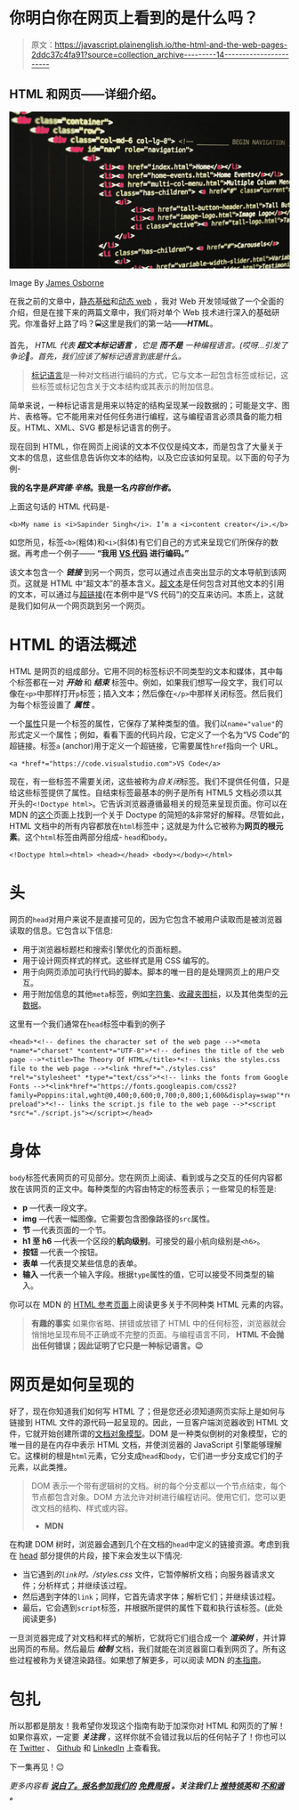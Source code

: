 # 你明白你在网页上看到的是什么吗？

> 原文：<https://javascript.plainenglish.io/the-html-and-the-web-pages-2ddc37c4fa91?source=collection_archive---------14----------------------->

## HTML 和网页——详细介绍。

![](img/1406c31677eba6c1981a007c3e73ded9.png)

Image By [James Osborne](https://pixabay.com/users/jamesmarkosborne-1640589/?utm_source=link-attribution&utm_medium=referral&utm_campaign=image&utm_content=1076533)

在我之前的文章中，[静态基础](https://blog.sapinder.dev/articles/web-development-the-static-fundamentals)和[动态 web](https://blog.sapinder.dev/articles/the-dynamic-web) ，我对 Web 开发领域做了一个全面的介绍，但是在接下来的两篇文章中，我们将对单个 Web 技术进行深入的基础研究。你准备好上路了吗？🚍这里是我们的第一站——***HTML***。

首先， *HTML 代表* ***超文本标记语言*** *，它是* ***而不是*** *一种编程语言。(哎呀…引发了争论🤦。首先，我们应该了解标记语言到底是什么。*

> [标记语言](https://en.wikipedia.org/wiki/Markup_language)是一种对文档进行编码的方式，它与文本一起包含标签或标记，这些标签或标记包含关于文本结构或其表示的附加信息。

简单来说，一种标记语言是用来以特定的结构呈现某一段数据的；可能是文字、图片、表格等。它不能用来对任何任务进行编程，这与编程语言必须具备的能力相反。HTML、XML、SVG 都是标记语言的例子。

现在回到 HTML，你在网页上阅读的文本不仅仅是纯文本，而是包含了大量关于文本的信息，这些信息告诉你文本的结构，以及它应该如何呈现。以下面的句子为例-

**我的名字是*萨宾德·辛格*。我是一名*内容创作者*。**

上面这句话的 HTML 代码是-

```
<b>My name is <i>Sapinder Singh</i>. I’m a <i>content creator</i>.</b>
```

如您所见，标签`<b>`(粗体)和`<i>`(斜体)有它们自己的方式来呈现它们所保存的数据。再考虑一个例子——
**“我用** [**VS 代码**](https://code.visualstudio.com/) **进行编码。”**

该文本包含一个 ***链接*** 到另一个网页，您可以通过点击突出显示的文本导航到该网页。这就是 HTML 中“超文本”的基本含义。[超文本](https://en.wikipedia.org/wiki/Hypertext)是任何包含对其他文本的引用的文本，可以通过与[超链接](https://en.wikipedia.org/wiki/Hyperlink)(在本例中是“VS 代码”)的交互来访问。本质上，这就是我们如何从一个网页跳到另一个网页。

# HTML 的语法概述

HTML 是网页的组成部分。它用不同的标签标识不同类型的文本和媒体，其中每个标签都在一对 ***开始*** 和 ***结束*** 标签中。例如，如果我们想写一段文字，我们可以像在`<p>`中那样打开`p`标签；插入文本；然后像在`</p>`中那样关闭标签。然后我们为每个标签设置了 ***属性*** 。

一个[属性](https://developer.mozilla.org/en-US/docs/Glossary/Attribute)只是一个标签的属性，它保存了某种类型的值。我们以`name="value"`的形式定义一个属性；例如，看看下面的代码片段，它定义了一个名为“VS Code”的超链接。标签`a` (anchor)用于定义一个超链接，它需要属性`href`指向一个 URL。

```
<a *href*="https://code.visualstudio.com">VS Code</a>
```

现在，有一些标签不需要关闭，这些被称为*自关闭*标签。我们不提供任何值，只是给这些标签提供了属性。自结束标签最基本的例子是所有 HTML5 文档必须以其开头的`<!Doctype html>`。它告诉浏览器遵循最相关的规范来呈现页面。你可以在 MDN 的[这个](https://developer.mozilla.org/en-US/docs/Glossary/Doctype)页面上找到一个关于 Doctype 的简短的&非常好的解释。尽管如此，HTML 文档中的所有内容都放在`html`标签中；这就是为什么它被称为**网页的根元素**。这个`html`标签由两部分组成- `head`和`body`。

```
<!Doctype html><html> <head></head> <body></body></html>
```

# 头

网页的`head`对用户来说不是直接可见的，因为它包含不被用户读取而是被浏览器读取的信息。它包含以下信息:

*   用于浏览器标题栏和搜索引擎优化的页面标题。
*   用于设计网页样式的样式。这些样式是用 CSS 编写的。
*   用于向网页添加可执行代码的脚本。脚本的唯一目的是处理网页上的用户交互。
*   用于附加信息的其他`meta`标签，例如[字符集](https://developer.mozilla.org/en-US/docs/Glossary/character_set)、[收藏夹图标](https://www.seoptimer.com/blog/what-is-a-favicon/)，以及其他类型的[元数据](https://developer.mozilla.org/en-US/docs/Glossary/Metadata)。

这里有一个我们通常在`head`标签中看到的例子

```
<head>*<!-- defines the character set of the web page -->*<meta *name*="charset" *content*="UTF-8">*<!-- defines the title of the web page -->*<title>The Theory Of HTML</title>*<!-- links the styles.css file to the web page -->*<link *href*="./styles.css" *rel*="stylesheet" *type*="text/css">*<!-- links the fonts from Google Fonts -->*<link*href*="https://fonts.googleapis.com/css2?family=Poppins:ital,wght@0,400;0,600;0,700;0,800;1,600&display=swap"*rel*="stylesheet preload">*<!-- links the script.js file to the web page -->*<script *src*="./script.js"></script></head>
```

# 身体

`body`标签代表网页的可见部分。您在网页上阅读、看到或与之交互的任何内容都放在该网页的正文中。每种类型的内容由特定的标签表示；一些常见的标签是:

*   **p** —代表一段文字。
*   **img** —代表一幅图像。它需要包含图像路径的`src`属性。
*   **节** —代表页面的一个节。
*   **h1 至 h6** —代表一个区段的**航向级别**。可接受的最小航向级别是`<h6>`。
*   **按钮** —代表一个按钮。
*   **表单** —代表提交某些信息的表单。
*   **输入** —代表一个输入字段。根据`type`属性的值，它可以接受不同类型的输入。

你可以在 MDN 的 [HTML 参考页面](https://developer.mozilla.org/en-US/docs/Web/HTML/Element)上阅读更多关于不同种类 HTML 元素的内容。

> **有趣的事实** 如果你省略、拼错或放错了 HTML 中的任何标签，浏览器就会悄悄地呈现布局不正确或不完整的页面。与编程语言不同， **HTML 不会抛出任何错误；因此证明了它只是一种标记语言。😉**

# 网页是如何呈现的

好了，现在你知道我们如何写 HTML 了；但是您还必须知道网页实际上是如何与链接到 HTML 文件的源代码一起呈现的。因此，一旦客户端浏览器收到 HTML 文件，它就开始创建所谓的[文档对象模型](https://developer.mozilla.org/en-US/docs/Web/API/Document_Object_Model)。DOM 是一种类似倒树的对象模型，它的唯一目的是在内存中表示 HTML 文档，并使浏览器的 JavaScript 引擎能够理解它。这棵树的根是`html`元素，它分支成`head`和`body`，它们进一步分支成它们的子元素，以此类推。

> DOM 表示一个带有逻辑树的文档。树的每个分支都以一个节点结束，每个节点都包含对象。DOM 方法允许对树进行编程访问。使用它们，您可以更改文档的结构、样式或内容。
> - **MDN**

在构建 DOM 树时，浏览器会遇到几个在文档的`head`中定义的链接资源。考虑到我在 [head](https://blog.sapinder.dev/articles/the-html-and-the-web-pages/#head) 部分提供的片段，接下来会发生以下情况:

*   当它遇到*的`link`时。/styles.css* 文件，它暂停解析文档；向服务器请求文件；分析样式；并继续该过程。
*   然后遇到字体的`link`；同样，它首先请求字体；解析它们；并继续该过程。
*   最后，它会遇到`script`标签，并根据所提供的属性下载和执行该标签。(此处阅读更多)

一旦浏览器完成了对文档和样式的解析，它就将它们组合成一个 ***渲染树*** ，并计算出网页的布局。然后最后 ***绘制*** 文档，我们就能在浏览器窗口看到网页了。所有这些过程被称为关键渲染路径。如果想了解更多，可以阅读 MDN 的[本指南](https://developer.mozilla.org/en-US/docs/Web/Performance/Critical_rendering_path)。

# 包扎

所以那都是朋友！我希望你发现这个指南有助于加深你对 HTML 和网页的了解！如果你喜欢，一定要 ***关注我*** ，这样你就不会错过我以后的任何帖子了！你也可以在 [Twitter](https://twitter.com/sapinder_dev) 、 [Github](https://github.com/sapinder-pal) 和 [LinkedIn](https://www.linkedin.com/in/sapinder-singh/) 上查看我。

下一集再见！😉

*更多内容看* [***说白了。报名参加我们的***](https://plainenglish.io/) **[***免费周报***](http://newsletter.plainenglish.io/) *。关注我们上* [***推特***](https://twitter.com/inPlainEngHQ)[***领英***](https://www.linkedin.com/company/inplainenglish/)**和* [***不和谐***](https://discord.gg/GtDtUAvyhW) ***。******